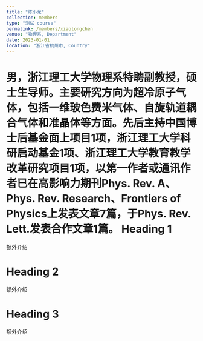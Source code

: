 ```yaml
---
title: "陈小龙"
collection: members
type: "测试 course"
permalink: /members/xiaolongchen
venue: "物理系, Department"
date: 2023-01-01
location: "浙江省杭州市, Country"
---
```


男，浙江理工大学物理系特聘副教授，硕士生导师。主要研究方向为超冷原子气体，包括一维玻色费米气体、自旋轨道耦合气体和准晶体等方面。先后主持中国博士后基金面上项目1项，浙江理工大学科研启动基金1项、浙江理工大学教育教学改革研究项目1项，以第一作者或通讯作者已在高影响力期刊Phys. Rev. A、Phys. Rev. Research、Frontiers of Physics上发表文章7篇，于Phys. Rev. Lett.发表合作文章1篇。
Heading 1
======
额外介绍

Heading 2
======
额外介绍

Heading 3
======
额外介绍
